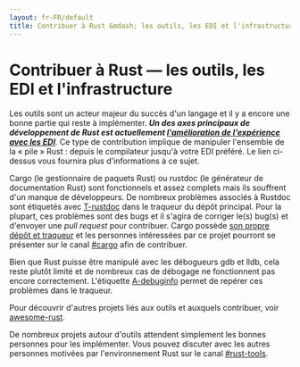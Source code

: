 ```yaml
---
layout: fr-FR/default
title: Contribuer à Rust &mdash; les outils, les EDI et l'infrastructure &middot; Rust, le langage de programmation
---
```


# Contribuer à Rust &mdash; les outils, les EDI et l'infrastructure

Les outils sont un acteur majeur du succès d'un langage et il y a encore une bonne partie qui reste à implémenter. ***Un des axes principaux de développement de Rust est actuellement [l'amélioration de l'expérience avec les EDI][ides]***. Ce type de contribution implique de manipuler l'ensemble de la « pile » Rust : depuis le compilateur jusqu'à votre EDI préféré. Le lien ci-dessus vous fournira plus d'informations à ce sujet.

Cargo (le gestionnaire de paquets Rust) ou rustdoc (le générateur de documentation Rust) sont fonctionnels et assez complets mais ils souffrent d'un manque de développeurs. De nombreux problèmes associés à Rustdoc sont étiquetés avec [T-rustdoc] dans le traqueur du dépôt principal. Pour la plupart, ces problèmes sont des bugs et il s'agira de corriger le(s) bug(s) et d'envoyer une *pull request* pour contribuer. Cargo possède [son propre dépôt et traqueur][Cargo] et les personnes intéressées par ce projet pourront se présenter sur le canal [#cargo] afin de contribuer.

Bien que Rust puisse être manipulé avec les débogueurs gdb et lldb, cela reste plutôt limité et de nombreux cas de débogage ne fonctionnent pas encore correctement. L'étiquette [A-debuginfo] permet de repérer ces problèmes dans le traqueur.

Pour découvrir d'autres projets liés aux outils et auxquels contribuer, voir [awesome-rust].

De nombreux projets autour d'outils attendent simplement les bonnes personnes pour les implémenter. Vous pouvez discuter avec les autres personnes motivées par l'environnement Rust sur le canal [#rust-tools].

[#cargo]: https://client00.chat.mibbit.com/?server=irc.mozilla.org&channel=%23rustc
[#rust-tools]: https://client00.chat.mibbit.com/?server=irc.mozilla.org&channel=%23rust-tools
[A-debuginfo]: https://github.com/rust-lang/rust/issues?q=is%3Aopen+is%3Aissue+label%3AA-debuginfo
[T-rustdoc]: https://github.com/rust-lang/rust/issues?q=is%3Aopen+is%3Aissue+label%3AT-rustdoc
[Cargo]: https://github.com/rust-lang/cargo/issues
[awesome-rust]: https://github.com/kud1ing/awesome-rust
[ides]: https://forge.rust-lang.org/ides.html
